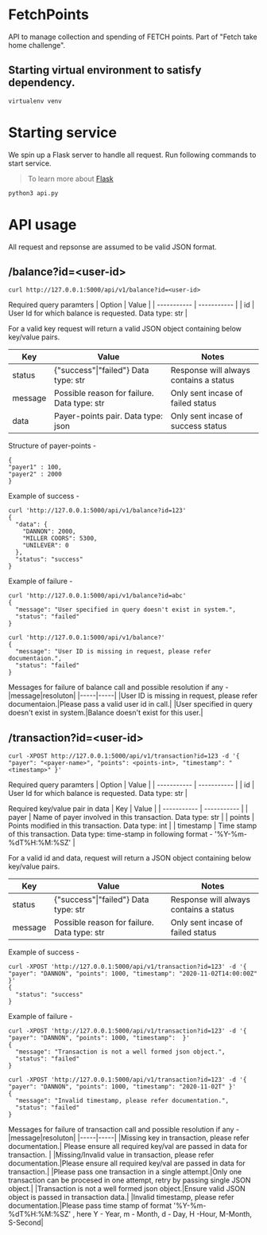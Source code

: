 # FetchPoints

API to manage collection and spending of FETCH points. Part of "Fetch take home challenge".


## Starting virtual environment to satisfy dependency. 
```
virtualenv venv
```

# Starting service

We spin up a Flask server to handle all request. Run following commands to start service. 
> To learn more about [Flask](https://flask.palletsprojects.com/en/1.1.x/quickstart/)
```
python3 api.py
```

# API usage

All request and repsonse are assumed to be valid JSON format. 

## /balance?id=\<user-id>
```
curl http://127.0.0.1:5000/api/v1/balance?id=<user-id>
```

Required query paramters
| Option      | Value |
| ----------- | ----------- |
| id      | User Id for which balance is requested. Data type: str       |

For a valid key request will return a valid JSON object containing below key/value pairs.

| Key      | Value | Notes |
| ----------- | ----------- |----------- |
| status      | {"success"\|"failed"} Data type: str   | Response will always contains a status |
| message      | Possible reason for failure. Data type: str   | Only sent incase of failed status|
| data      |  Payer-points pair. Data type: json   | Only sent incase of success status|

Structure of payer-points -
```
{
"payer1" : 100,
"payer2" : 2000
}
```

Example of success -
```
curl 'http://127.0.0.1:5000/api/v1/balance?id=123'
{
  "data": {
    "DANNON": 2000, 
    "MILLER COORS": 5300, 
    "UNILEVER": 0
  }, 
  "status": "success"
}
```

Example of failure -
```
curl 'http://127.0.0.1:5000/api/v1/balance?id=abc'
{
  "message": "User specified in query doesn't exist in system.", 
  "status": "failed"
}
 
curl 'http://127.0.0.1:5000/api/v1/balance?'
{
  "message": "User ID is missing in request, please refer documentaion.", 
  "status": "failed"
}
```
Messages for failure of balance call and possible resolution if any -
|message|resoluton|
|-----|-----|
|User ID is missing in request, please refer documentaion.|Please pass a valid user id in call.|
|User specified in query doesn't exist in system.|Balance doesn't exist for this user.|

## /transaction?id=\<user-id>
```
curl -XPOST http://127.0.0.1:5000/api/v1/transaction?id=123 -d '{ "payer": "<payer-name>", "points": <points-int>, "timestamp": "<timestamp>" }'
```

Required query paramters
| Option      | Value |
| ----------- | ----------- |
| id      | User Id for which balance is requested. Data type: str       |

Required key/value pair in data 
| Key      | Value |
| ----------- | ----------- |
| payer      | Name of payer involved in this transaction. Data type: str       |
| points      | Points modified in this transaction. Data type: int       |
| timestamp      | Time stamp of this transaction. Data type: time-stamp in following format - '%Y-%m-%dT%H:%M:%SZ'       |


For a valid id and data, request will return a JSON object containing below key/value pairs.

| Key      | Value | Notes |
| ----------- | ----------- |----------- |
| status      | {"success"\|"failed"} Data type: str   | Response will always contains a status |
| message      | Possible reason for failure. Data type: str   | Only sent incase of failed status|


Example of success -
```
curl -XPOST 'http://127.0.0.1:5000/api/v1/transaction?id=123' -d '{ "payer": "DANNON", "points": 1000, "timestamp": "2020-11-02T14:00:00Z" }'
{
  "status": "success"
}
```

Example of failure -
```
curl -XPOST 'http://127.0.0.1:5000/api/v1/transaction?id=123' -d '{ "payer": "DANNON", "points": 1000, "timestamp":  }'
{
  "message": "Transaction is not a well formed json object.", 
  "status": "failed"
}

curl -XPOST 'http://127.0.0.1:5000/api/v1/transaction?id=123' -d '{ "payer": "DANNON", "points": 1000, "timestamp": "2020-11-02T" }'
{
  "message": "Invalid timestamp, please refer documentation.", 
  "status": "failed"
}
```
Messages for failure of transaction call and possible resolution if any -
|message|resoluton|
|-----|-----|
|Missing key in transaction, please refer documentation.| Please ensure all required key/val are passed in data for transaction.  |
|Missing/Invalid value in transaction, please refer documentation.|Please ensure all required key/val are passed in data for transaction.|
|Please pass one transaction in a single attempt.|Only one transaction can be procesed in one attempt, retry by passing single JSON object.|
|Transaction is not a well formed json object.|Ensure valid JSON object is passed in transaction data.|
|Invalid timestamp, please refer documentation.|Please pass time stamp of format '%Y-%m-%dT%H:%M:%SZ' , here Y - Year, m - Month, d - Day, H -Hour, M-Month, S-Second|
